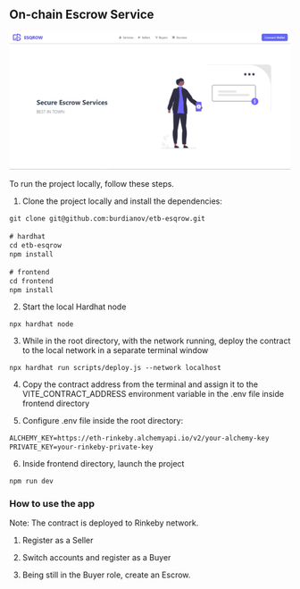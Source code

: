 ## On-chain Escrow Service

![Header](/screenshots/esqrow.png)

To run the project locally, follow these steps.

1. Clone the project locally and install the dependencies:

```
git clone git@github.com:burdianov/etb-esqrow.git

# hardhat
cd etb-esqrow
npm install

# frontend
cd frontend
npm install
```

2. Start the local Hardhat node

```
npx hardhat node
```

3. While in the root directory, with the network running, deploy the contract to the local network in a separate terminal window

```
npx hardhat run scripts/deploy.js --network localhost
```

4. Copy the contract address from the terminal and assign it to the VITE_CONTRACT_ADDRESS environment variable in the .env file inside frontend directory

5. Configure .env file inside the root directory:

```
ALCHEMY_KEY=https://eth-rinkeby.alchemyapi.io/v2/your-alchemy-key
PRIVATE_KEY=your-rinkeby-private-key
```

6. Inside frontend directory, launch the project

```
npm run dev
```

### How to use the app

Note: The contract is deployed to Rinkeby network.

1. Register as a Seller

2. Switch accounts and register as a Buyer

3. Being still in the Buyer role, create an Escrow.
